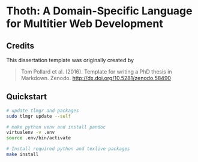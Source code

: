 # Thoth: A Domain-Specific Language for Multitier Web Development

## Credits

This dissertation template was originally created by

> Tom Pollard et al. (2016). Template for writing a PhD thesis in Markdown. Zenodo. http://dx.doi.org/10.5281/zenodo.58490

## Quickstart

```bash
# update tlmgr and packages
sudo tlmgr update --self

# make python venv and install pandoc
virtualenv -v .env
source .env/bin/activate

# Install required python and texlive packages
make install
```
